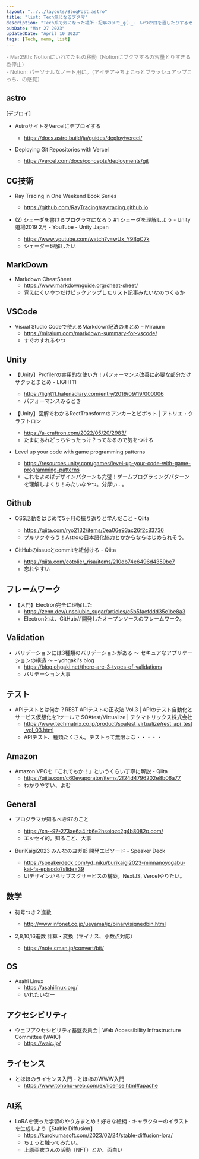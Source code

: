 ```yaml
---
layout: "../../layouts/BlogPost.astro"
title: "list: Tech気になるブクマ"
description: "Tech系で気になった場所・記事のメモ_φ(･_･　いつか目を通したりするぞ！しかしいつになるかはわからない！"
pubDate: "Mar 27 2023"
updatedDate: "April 10 2023"
tags: [Tech, memo, list]
---
```


<font color= "grey">
- Mar29th: Notionにいれてたもの移動（Notionにブクマするの容量とりすぎる為停止）
<br>
- Notion: パーソナルなノート用に。（アイデア→ちょこっとブラッシュアップこっち、の感覚）
</font>

## astro

[デプロイ]

- AstroサイトをVercelにデプロイする
  - <https://docs.astro.build/ja/guides/deploy/vercel/>

- Deploying Git Repositories with Vercel
  - <https://vercel.com/docs/concepts/deployments/git>

## CG技術

- Ray Tracing in One Weekend Book Series
  - <https://github.com/RayTracing/raytracing.github.io>

- (2) シェーダを書けるプログラマになろう #1 シェーダを理解しよう - Unity道場2019 2月 - YouTube - Unity Japan
  - <https://www.youtube.com/watch?v=wUx_Y9BgC7k>
  - シェーダー理解したい

## MarkDown

- Markdown CheatSheet
  - <https://www.markdownguide.org/cheat-sheet/>
  - 覚えにくいやつだけピックアップしたリスト記事みたいなのつくるか

## VSCode

- Visual Studio Codeで使えるMarkdown記法のまとめ – Miraium
  - <https://miraium.com/markdown-summary-for-vscode/>
  - すぐわすれるやつ

## Unity

- 【Unity】Profilerの実用的な使い方！パフォーマンス改善に必要な部分だけサクッとまとめ - LIGHT11
  - <https://light11.hatenadiary.com/entry/2019/09/19/000006>
  - パフォーマンスみるとき

- 【Unity】図解でわかるRectTransformのアンカーとピボット | アトリエ・クラフトロン
  - <https://a-craftron.com/2022/05/20/2983/>
  - たまにあれどっちやったっけ？ってなるので気をつける

- Level up your code with game programming patterns
  - <https://resources.unity.com/games/level-up-your-code-with-game-programming-patterns>
  - これをよめばデザインパターンも完璧！ゲームプログラミングパターンを理解しまくり！みたいなやつ。分厚い…。

## Github

- OSS活動をはじめて5ヶ月の振り返りと学んだこと - Qiita
  - <https://qiita.com/ryo2132/items/0ea06e93ac26f2c83736>
  - プルリクやろう！Astroの日本語化協力とかからならはじめられそう。

- GitHubのissueとcommitを紐付ける - Qiita
  - <https://qiita.com/cotolier_risa/items/210db74e6496d4359be7>
  - 忘れやすい

## フレームワーク

- 【入門】Electron完全に理解した
  - <https://zenn.dev/unsoluble_sugar/articles/c5b5faefddd35c1be8a3>
  - Electronとは、GitHubが開発したオープンソースのフレームワーク。

## Validation

- バリデーションには3種類のバリデーションがある 〜 セキュアなアプリケーションの構造 〜 – yohgaki's blog
  - <https://blog.ohgaki.net/there-are-3-types-of-validations>
  - バリデーション大事

## テスト

- APIテストとは何か？REST APIテストの正攻法 Vol.3 | APIのテスト自動化とサービス仮想化を1ツールで SOAtest/Virtualize | テクマトリックス株式会社
  - <https://www.techmatrix.co.jp/product/soatest_virtualize/rest_api_test_vol_03.html>
  - APIテスト、種類たくさん。テストって無限よな・・・・・

## Amazon

- Amazon VPCを「これでもか！」というくらい丁寧に解説 - Qiita
  - <https://qiita.com/c60evaporator/items/2f24d4796202e8b06a77>
  - わかりやすい、よむ

## General

- プログラマが知るべき97のこと
  - <https://xn--97-273ae6a4irb6e2hsoiozc2g4b8082p.com/>
  - エッセイ的。知ること、大事

- BuriKaigi2023 みんなのヨガ部 開発エピソード - Speaker Deck
  - <https://speakerdeck.com/yd_niku/burikaigi2023-minnanoyogabu-kai-fa-episodo?slide=39>
  - UIデザインからサブスクサービスの構築。NextJS, Vercelやりたい。

## 数学

- 符号つき２進数
  - <http://www.infonet.co.jp/ueyama/ip/binary/signedbin.html>

- 2,8,10,16進数 計算・変換（マイナス、小数点対応）
  - <https://note.cman.jp/convert/bit/>

## OS

- Asahi Linux
  - <https://asahilinux.org/>
  - いれたいなー

## アクセシビリティ

- ウェブアクセシビリティ基盤委員会 | Web Accessibility Infrastructure Committee (WAIC)
  - <https://waic.jp/>

## ライセンス

- とほほのライセンス入門 - とほほのWWW入門
  - <https://www.tohoho-web.com/ex/license.html#apache>

## AI系

- LoRAを使った学習のやり方まとめ！好きな絵柄・キャラクターのイラストを生成しよう【Stable Diffusion】
  - <https://kurokumasoft.com/2023/02/24/stable-diffusion-lora/>
  - ちょっと触ってみたい。
  - 上原亜衣さんの活動（NFT）とか、面白い
